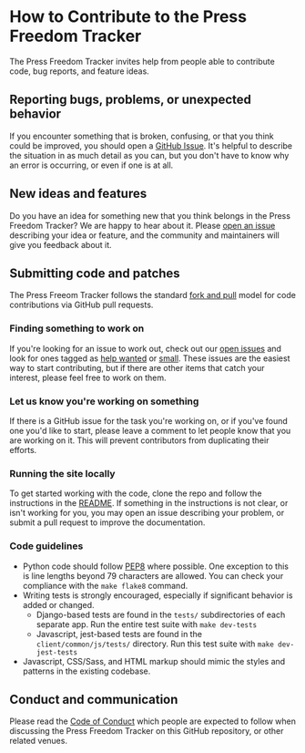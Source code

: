 # How to Contribute to the Press Freedom Tracker

The Press Freedom Tracker invites help from people able to contribute code, bug reports, and feature ideas.

## Reporting bugs, problems, or unexpected behavior

If you encounter something that is broken, confusing, or that you think could be improved, you should open a [GitHub Issue](https://github.com/freedomofpress/tracker/issues/new).  It's helpful to describe the situation in as much detail as you can, but you don't have to know why an error is occurring, or even if one is at all.

## New ideas and features

Do you have an idea for something new that you think belongs in the Press Freedom Tracker?  We are happy to hear about it.  Please [open an issue](https://github.com/freedomofpress/tracker/issues/new) describing your idea or feature, and the community and maintainers will give you feedback about it.

## Submitting code and patches

The Press Freeom Tracker follows the standard
[fork and pull](https://help.github.com/articles/using-pull-requests/)
model for code contributions via GitHub pull requests.

### Finding something to work on

If you're looking for an issue to work out, check out our [open issues](https://github.com/freedomofpress/tracker/issues) and look for ones tagged as [help wanted](https://github.com/freedomofpress/tracker/issues?q=is%3Aopen+is%3Aissue+label%3A%22help+wanted%22) or [small](https://github.com/freedomofpress/tracker/issues?q=is%3Aopen+is%3Aissue+label%3ASmall). These issues are the easiest way to start contributing, but if there are other items that catch your interest, please feel free to work on them.

### Let us know you're working on something

If there is a GitHub issue for the task you're working on, or if you've found one you'd like to start, please leave a comment to let people know that you are working on it.  This will prevent contributors from duplicating their efforts.

### Running the site locally

To get started working with the code, clone the repo and follow the instructions in the [README](README.rst).  If something in the instructions is not clear, or isn't working for you, you may open an issue describing your problem, or submit a pull request to improve the documentation.

### Code guidelines

* Python code should follow [PEP8](https://www.python.org/dev/peps/pep-0008) where possible.  One exception to this is line lengths beyond 79 characters are allowed.  You can check your compliance with the `make flake8` command.
* Writing tests is strongly encouraged, especially if significant behavior is added or changed.
  - Django-based tests are found in the `tests/` subdirectories of each separate app.  Run the entire test suite with `make dev-tests`
  - Javascript, jest-based tests are found in the `client/common/js/tests/` directory.  Run this test suite with `make dev-jest-tests`
* Javascript, CSS/Sass, and HTML markup should mimic the styles and patterns in the existing codebase.

## Conduct and communication

Please read the [Code of Conduct](CODE_OF_CONDUCT.md) which people are expected to follow when discussing the Press Freedom Tracker on this GitHub repository, or other related venues.
